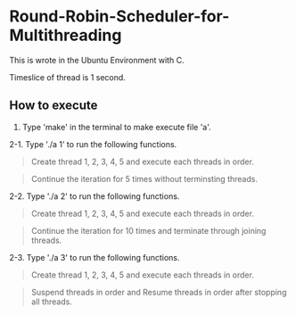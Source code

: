 # Round-Robin-Scheduler-for-Multithreading

This is wrote in the Ubuntu Environment with C.

Timeslice of thread is 1 second.


## How to execute

1. Type 'make' in the terminal to make execute file 'a'.

2-1. Type './a 1' to run the following functions.

> Create thread 1, 2, 3, 4, 5 and execute each threads in order.

> Continue the iteration for 5 times without terminsting threads.



2-2. Type './a 2' to run the following functions.

> Create thread 1, 2, 3, 4, 5 and execute each threads in order.

> Continue the iteration for 10 times and terminate through joining threads.



2-3. Type './a 3' to run the following functions.

> Create thread 1, 2, 3, 4, 5 and execute each threads in order.

> Suspend threads in order and Resume threads in order after stopping all threads.

  
